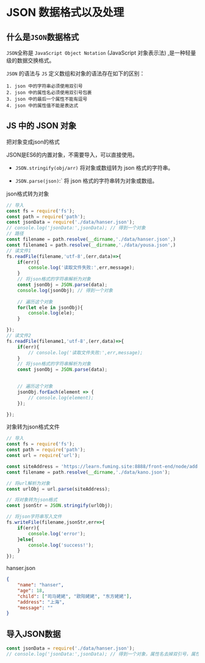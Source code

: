 # JSON 数据格式以及处理

## 什么是`JSON`数据格式

`JSON`全称是 `JavaScript Object Notation` (JavaScript 对象表示法) ,是一种轻量级的数据交换格式。

`JSON` 的语法与 `JS` 定义数组和对象的语法存在如下的区别：

```
1. json 中的字符串必须使用双引号
2. json 中的属性名必须使用双引号包裹
3. json 中的最后一个属性不能有逗号
4. json 中的属性值不能是表达式
```

## JS 中的 JSON 对象

把对象变成json的格式

JSON是ES6的内置对象，不需要导入，可以直接使用。

- `JSON.stringify(obj/arr)`	将对象或数组转为 json 格式的字符串。

- `JSON.parse(json)`:`	将 json 格式的字符串转为对象或数组。

json格式转为对象

```js
// 导入
const fs = require('fs');
const path = require('path');
const jsonData = require('./data/hanser.json');
// console.log('jsonData:',jsonData); // 得到一个对象
// 路径
const filename = path.resolve(__dirname,'./data/hanser.json',)
const filename1 = path.resolve(__dirname,'./data/yousa.json',)
// 读文件1
fs.readFile(filename,'utf-8',(err,data)=>{
    if(err){
        console.log('读取文件失败:',err,message);
    }
    // 将json格式的字符串解析为对象
    const jsonObj = JSON.parse(data);
    console.log(jsonObj); // 得到一个对象
    
    // 遍历这个对象
    for(let ele in jsonObj){
        console.log(ele);
    }

});
// 读文件2
fs.readFile(filename1,'utf-8',(err,data)=>{
    if(err){
        // console.log('读取文件失败:',err,message);
    }
    // 将json格式的字符串解析为对象
    const jsonObj = JSON.parse(data);

    
    // 遍历这个对象
    jsonObj.forEach(element => {
        // console.log(element);
    });

});
```

对象转为json格式文件

```js
// 导入
const fs = require('fs');
const path = require('path');
const url = require('url');

const siteAddress = 'https://learn.fuming.site:8888/front-end/node/add.html?name=xiaol&age=101#nav';
const filename = path.resolve(__dirname,'./data/kano.json');

// 将url解析为对象
const urlObj = url.parse(siteAddress);

// 将对象转为json格式
const jsonStr = JSON.stringify(urlObj);

// 将json字符串写入文件
fs.writeFile(filename,jsonStr,err=>{
    if(err){
        console.log('error');
    }else{
        console.log('success!');
    }
});
```

hanser.json

```json
{
    "name": "hanser",
    "age": 18,
    "child": ["司马姥姥", "欧阳姥姥", "东方姥姥"],
    "address": "上海",
    "message": ""
}
```

## 导入JSON数据

```js
const jsonData = require('./data/hanser.json');
// console.log('jsonData:',jsonData); // 得到一个对象，属性名去掉双引号，属性值变单引号。
```

